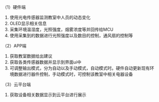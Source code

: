 （1）硬件端
1.	使用光电传感器监测教室中人员的动态变化
2.	OLED显示相关信息
3.	采集环境温湿度，光照强度，烟雾浓度等并回传给MCU
4.	使用采集到的数据进行光照强度以及数目的控制，通风扇的控制等

（2）APP端
1.	获取教室数据给出建议
2.	获取各类传感器数据并显示到界面ui中
3.	可调整输出模式，分为自动以及手动模式，自动模式时。硬件自动更新现有环境数据进行器件控制，手动模式时，可控制该教室中相关电器设备

（3）云平台端
1.	获取设备相关数据显示到云平台进行展示
